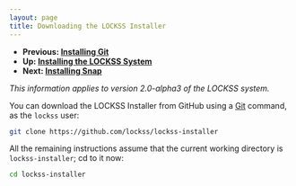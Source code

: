 ```yaml
---
layout: page
title: Downloading the LOCKSS Installer
---
```


*   **Previous: [Installing Git](git)**
*   **Up: [Installing the LOCKSS System](.)**
*   **Next: [Installing Snap](snap)**

*This information applies to version 2.0-alpha3 of the LOCKSS system.*

You can download the LOCKSS Installer from GitHub using a [Git](git) command, as the `lockss` user:

```bash
git clone https://github.com/lockss/lockss-installer
```

All the remaining instructions assume that the current working directory is `lockss-installer`;  cd to it now:

```bash
cd lockss-installer
```
